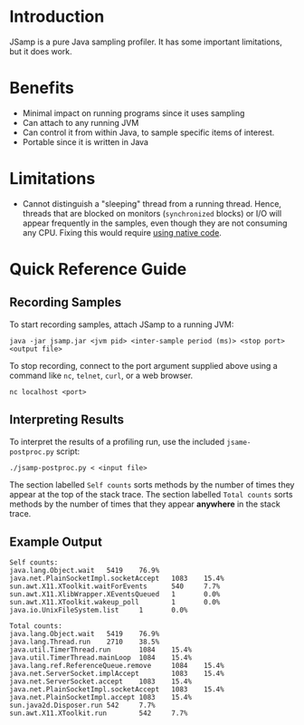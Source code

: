 # Introduction #

JSamp is a pure Java sampling profiler. It has some important limitations, but it does work.


# Benefits #

  * Minimal impact on running programs since it uses sampling
  * Can attach to any running JVM
  * Can control it from within Java, to sample specific items of interest.
  * Portable since it is written in Java


# Limitations #

  * Cannot distinguish a "sleeping" thread from a running thread. Hence, threads that are blocked on monitors (`synchronized` blocks) or I/O will appear frequently in the samples, even though they are not consuming any CPU. Fixing this would require [using native code](http://jeremymanson.blogspot.com/2007/05/profiling-with-jvmtijvmpi-sigprof-and.html).


# Quick Reference Guide #

## Recording Samples ##

To start recording samples, attach JSamp to a running JVM:

```
java -jar jsamp.jar <jvm pid> <inter-sample period (ms)> <stop port> <output file>
```


To stop recording, connect to the port argument supplied above using a command like `nc`, `telnet`, `curl`, or a web browser.

```
nc localhost <port>
```


## Interpreting Results ##

To interpret the results of a profiling run, use the included `jsame-postproc.py` script:

```
./jsamp-postproc.py < <input file>
```

The section labelled `Self counts` sorts methods by the number of times they appear at the top of the stack trace. The section labelled `Total counts` sorts methods by the number of times that they appear **anywhere** in the stack trace.

## Example Output ##

```
Self counts:
java.lang.Object.wait   5419    76.9%
java.net.PlainSocketImpl.socketAccept   1083    15.4%
sun.awt.X11.XToolkit.waitForEvents      540     7.7%
sun.awt.X11.XlibWrapper.XEventsQueued   1       0.0%
sun.awt.X11.XToolkit.wakeup_poll        1       0.0%
java.io.UnixFileSystem.list     1       0.0%

Total counts:
java.lang.Object.wait   5419    76.9%
java.lang.Thread.run    2710    38.5%
java.util.TimerThread.run       1084    15.4%
java.util.TimerThread.mainLoop  1084    15.4%
java.lang.ref.ReferenceQueue.remove     1084    15.4%
java.net.ServerSocket.implAccept        1083    15.4%
java.net.ServerSocket.accept    1083    15.4%
java.net.PlainSocketImpl.socketAccept   1083    15.4%
java.net.PlainSocketImpl.accept 1083    15.4%
sun.java2d.Disposer.run 542     7.7%
sun.awt.X11.XToolkit.run        542     7.7%
```